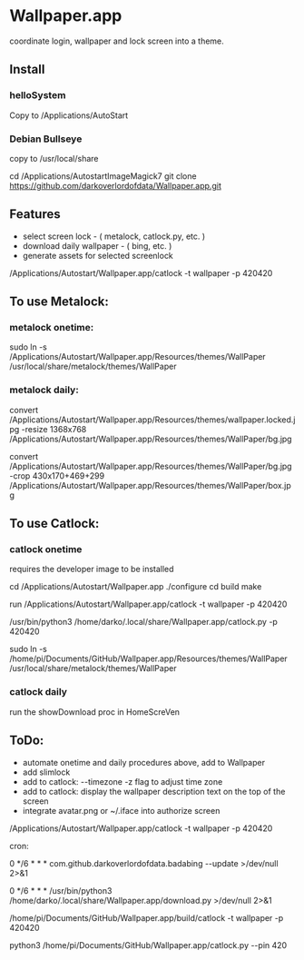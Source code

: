 # Wallpaper.app

coordinate login, wallpaper and lock screen into a theme.
## Install

### helloSystem
Copy to /Applications/AutoStart

### Debian Bullseye
copy to /usr/local/share

cd /Applications/AutostartImageMagick7
git clone https://github.com/darkoverlordofdata/Wallpaper.app.git

## Features

* select screen lock - ( metalock, catlock.py, etc. )
* download daily wallpaper - ( bing, etc. )
* generate assets for selected screenlock


/Applications/Autostart/Wallpaper.app/catlock -t wallpaper -p 420420

## To use Metalock:
### metalock onetime:
sudo ln -s /Applications/Autostart/Wallpaper.app/Resources/themes/WallPaper /usr/local/share/metalock/themes/WallPaper
### metalock daily:
convert /Applications/Autostart/Wallpaper.app/Resources/themes/wallpaper.locked.jpg -resize 1368x768 /Applications/Autostart/Wallpaper.app/Resources/themes/WallPaper/bg.jpg

convert /Applications/Autostart/Wallpaper.app/Resources/themes/WallPaper/bg.jpg -crop 430x170+469+299 /Applications/Autostart/Wallpaper.app/Resources/themes/WallPaper/box.jpg

## To use Catlock:
### catlock onetime
requires the developer image to be installed

cd /Applications/Autostart/Wallpaper.app
./configure
cd build
make

run /Applications/Autostart/Wallpaper.app/catlock -t wallpaper -p 420420

/usr/bin/python3 /home/darko/.local/share/Wallpaper.app/catlock.py -p 420420

sudo ln -s /home/pi/Documents/GitHub/Wallpaper.app/Resources/themes/WallPaper /usr/local/share/metalock/themes/WallPaper


### catlock daily
run the showDownload proc in HomeScreVen 

## ToDo:
* automate onetime and daily procedures above, add to Wallpaper
* add slimlock
* add to catlock: --timezone -z flag to adjust time zone
* add to catlock: display the wallpaper description text on the top of the screen
* integrate avatar.png or ~/.iface into authorize screen


/Applications/Autostart/Wallpaper.app/catlock -t wallpaper -p 420420

cron:

0 */6 * * * com.github.darkoverlordofdata.badabing --update >/dev/null 2>&1

0 */6 * * * /usr/bin/python3 /home/darko/.local/share/Wallpaper.app/download.py >/dev/null 2>&1

/home/pi/Documents/GitHub/Wallpaper.app/build/catlock  -t wallpaper -p 420420

python3 /home/pi/Documents/GitHub/Wallpaper.app/catlock.py --pin 420
